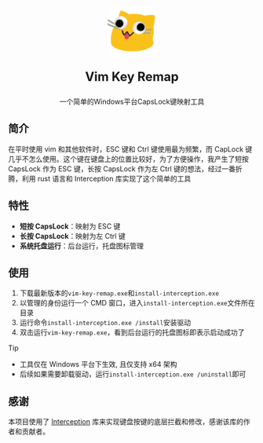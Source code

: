 <div align="center">
    <img src="asset/icon.png" width="100" height="100" alt="Vim Key Remap"/>
    <p style="font-size: 25px; font-weight: bold;">Vim Key Remap</p>
    <p> 一个简单的Windows平台CapsLock键映射工具</p>
</div>

## 简介

在平时使用 vim 和其他软件时，ESC 键和 Ctrl 键使用最为频繁，而 CapLock 键几乎不怎么使用。这个键在键盘上的位置比较好，为了方便操作，我产生了短按 CapsLock 作为 ESC 键，长按 CapsLock 作为左 Ctrl 键的想法，经过一番折腾，利用 rust 语言和 Interception 库实现了这个简单的工具

## 特性

-   **短按 CapsLock**：映射为 ESC 键
-   **长按 CapsLock**：映射为左 Ctrl 键
-   **系统托盘运行**：后台运行，托盘图标管理

## 使用

1. 下载最新版本的`vim-key-remap.exe`和`install-interception.exe`
2. 以管理的身份运行一个 CMD 窗口，进入`install-interception.exe`文件所在目录
3. 运行命令`install-interception.exe /install`安装驱动
4. 双击运行`vim-key-remap.exe`，看到后台运行的托盘图标即表示启动成功了

> [!TIP]
>
> -   工具仅在 Windows 平台下生效, 且仅支持 x64 架构
> -   后续如果需要卸载驱动，运行`install-interception.exe /uninstall`即可

## 感谢

本项目使用了 [Interception](https://github.com/oblitum/Interception) 库来实现键盘按键的底层拦截和修改，感谢该库的作者和贡献者。
